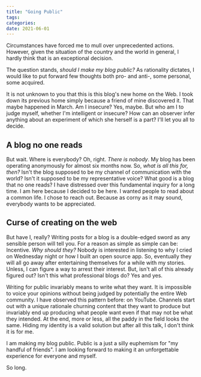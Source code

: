 ```yaml
---
title: "Going Public"
tags:
categories: 
date: 2021-06-01
---
```


Circumstances have forced me to mull over unprecedented actions. However, given the situation of the country and the world in general, I hardly think that is an exceptional decision.   

The question stands, _should I make my blog public?_ As rationality dictates, I would like to put forward few thoughts both pro- and anti-, some personal, some acquired.   

It is not unknown to you that this is this blog's new home on the Web. I took down its previous home simply because a friend of mine discovered it. That maybe happened in March. Am I insecure? Yes, maybe. But who am I to judge myself, whether I'm intelligent or insecure? How can an observer infer anything about an experiment of which she herself is a part? I'll let you all to decide.   

## A blog no one reads

But wait. Where is everybody? Oh, right. _There is nobody_. My blog has been operating anonymously for almost six months now. So, _what is all this for, then?_ Isn't the blog supposed to be my channel of communication with the world? Isn't it supposed to be my representative voice? What good is a blog that no one reads? I have distressed over this fundamental inquiry for a long time. I am here because I decided to be here. I wanted people to read about a common life. I chose to reach out. Because as corny as it may sound, everybody wants to be appreciated.      

## Curse of creating on the web  

But have I, really? Writing posts for a blog is a double-edged sword as any sensible person will tell you. For a reason as simple as simple can be: Incentive. _Why should they?_ Nobody is interested in listening to why I cried on Wednesday night or how I built an open source app. So, eventually they will all go away after entertaining themselves for a while with my stories. Unless, I can figure a way to arrest their interest. But, isn't all of this already figured out? Isn't this what professional blogs do? Yes and yes.  

Writing for public invariably means to write what they want. It is impossible to voice your opinions without being judged by potentially the entire Web community. I have observed this pattern before: on YouTube. Channels start out with a unique rationale churning content that they want to produce but invariably end up producing what people want even if that may not be what they intended. At the end, more or less, all the paddy in the field looks the same. Hiding my identity is a valid solution but after all this talk, I don't think it is for me.     

I am making my blog public. Public is a just a silly euphemism for "my handful of friends". I am looking forward to making it an unforgettable experience for everyone and myself.   

So long.

